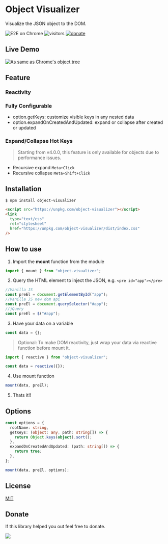 # Object Visualizer

Visualize the JSON object to the DOM.

![E2E on Chrome](https://github.com/iendeavor/object-visualizer/workflows/E2E%20on%20Chrome/badge.svg)
![visitors](https://visitor-badge.glitch.me/badge?page_id=iendeavor.object-visualizer)
[![donate](https://img.shields.io/badge/buy%20me%20a%20coffee-donate-orange)](https://www.paypal.com/paypalme/iendeavor)

## Live Demo

[![As same as Chrome's object tree](./screenshot.png)](https://codesandbox.io/s/object-visualizer-5bji4)

## Feature

### Reactivity

### Fully Configurable

- option.getKeys: customize visible keys in any nested data
- option.expandOnCreatedAndUpdated: expand or collapse after created or updated

### Expand/Collapse Hot Keys

> Starting from v4.0.0, this feature is only available for objects due to performance issues.

- Recursive expand `Meta+Click`
- Recursive collapse `Meta+Shift+Click`

## Installation

```
$ npm install object-visualizer
```

```html
<script src="https://unpkg.com/object-visualizer"></script>
<link
  type="text/css"
  rel="stylesheet"
  href="https://unpkg.com/object-visualizer/dist/index.css"
/>
```

## How to use

1. Import the **mount** function from the module

```js
import { mount } from "object-visualizer";
```

2. Query the HTML element to inject the JSON, e.g. `<pre id="app"></pre>`

```js
//Vanilla JS
const preEl = document.getElementById("app");
//Vanilla JS new dom api
const preEl = document.querySelector("#app");
//jQuery
const preEl = $("#app");
```

3. Have your data on a variable

```js
const data = {};
```

> Optional: To make DOM reactivity, just wrap your data via reactive function before mount it.

```js
import { reactive } from "object-visualizer";

const data = reactive({});
```

4. Use mount function

```js
mount(data, preEl);
```

5. Thats it!!

## Options

```ts
const options = {
  rootName: string,
  getKeys: (object: any, path: string[]) => {
    return Object.keys(object).sort();
  },
  expandOnCreatedAndUpdated: (path: string[]) => {
    return true;
  },
};

mount(data, preEl, options);
```

## License

[MIT](https://github.com/iendeavor/object-visualizer/blob/master/LICENSE)

## Donate

If this library helped you out feel free to donate.

<a href="https://www.buymeacoffee.com/iendeavor"><img src="https://img.buymeacoffee.com/button-api/?text=Help me keep working on OSS&emoji=&slug=iendeavor&button_colour=BD5FFF&font_colour=ffffff&font_family=Comic&outline_colour=000000&coffee_colour=FFDD00"></a>
